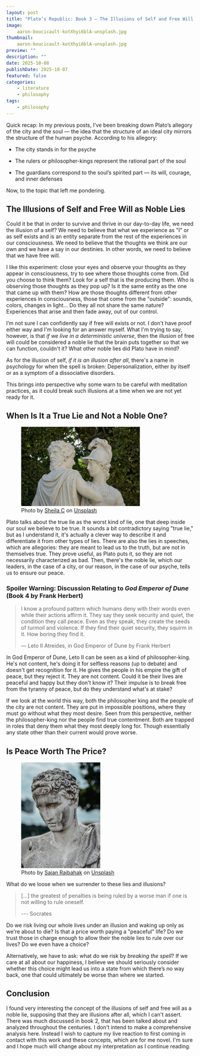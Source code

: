 ```yaml
---
layout: post
title: "Plato’s Republic: Book 3 – The Illusions of Self and Free Will as Noble Lies"
image:
    aaron-boucicault-kotXhyi6blA-unsplash.jpg
thumbnail:
    aaron-boucicault-kotXhyi6blA-unsplash.jpg
preview: ""
description: ""
date: 2025-10-08
publishDate: 2025-10-07
featured: false
categories:
    - literature
    - philosophy
tags:
    - philosophy
---
```

Quick recap: In my previous posts, I’ve been breaking down Plato’s allegory of the city and the soul — the idea that the structure of an ideal city mirrors the structure of the human psyche. According to his allegory:

- The city stands in for the psyche

- The rulers or philosopher-kings represent the rational part of the soul

- The guardians correspond to the soul’s spirited part — its will, courage, and inner defenses

Now, to the topic that left me pondering.

## The Illusions of Self and Free Will as Noble Lies
Could it be that in order to survive and thrive in our day-to-day life, we need the illusion of a self? We need to believe that what we experience as "I" or as self exists and is an entity separate from the rest of the experiences in our consciousness. We need to believe that the thoughts we think are our own and we have a say in our destinies. In other words, we need to believe that we have free will.

I like this experiment: close your eyes and observe your thoughts as they appear in consciousness, try to see where those thoughts come from. Did you choose to think them? Look for a self that is the producing them. Who is observing those thoughts as they pop up? Is it the same entity as the one that came up with them? How are those thoughts different from other experiences in consciousness, those that come from the "outside": sounds, colors, changes in light... Do they all not share the same nature? Experiences that arise and then fade away, out of our control.

I’m not sure I can confidently say if free will exists or not. I don't have proof either way and I'm looking for an answer myself. What I'm trying to say, however, is that *if we live in a deterministic universe*, then the illusion of free will could be considered a noble lie that the brain puts together so that we can function, couldn't it? What other noble lies did Plato have in mind?

As for the illusion of self, *if it is an illusion after all*, there's a name in psychology for when the spell is broken: Depersonalization, either by itself or as a symptom of a dissociative disorders.

This brings into perspective why some warn to be careful with meditation practices, as it could break such illusions at a time when we are not yet ready for it.

## When Is It a True Lie and Not a Noble One?
<figure>
<img style='height: 75%; width: 75%; object-fit: contain' src="sheila-c-PwZ0mztPiO8-unsplash.jpg" atl="">
  <figcaption>
Photo by <a href="https://unsplash.com/@qld_traveller?utm_content=creditCopyText&utm_medium=referral&utm_source=unsplash">Sheila C</a> on <a href="https://unsplash.com/photos/a-statue-of-a-woman-holding-a-mans-arm-PwZ0mztPiO8?utm_content=creditCopyText&utm_medium=referral&utm_source=unsplash">Unsplash</a>
  </figcaption>
</figure>

Plato talks about the true lie as the worst kind of lie, one that deep inside our soul we believe to be true. It sounds a bit contradictory saying "true lie," but as I understand it, it's actually a clever way to describe it and differentiate it from other types of lies. There are also the lies in speeches, which are allegories: they are meant to lead us to the truth, but are not in themselves true. They prove useful, as Plato puts it, so they are not necessarily characterized as bad. Then, there's the noble lie, which our leaders, in the case of a city, or our reason, in the case of our psyche, tells us to ensure our peace.

### Spoiler Warning: Discussion Relating to *God Emperor of Dune* (Book 4 by Frank Herbert)

> I know a profound pattern which humans deny with their words even while their actions affirm it. They say they seek security and quiet, the condition they call peace. Even as they speak, they create the seeds of turmoil and violence. If they find their quiet security, they squirm in it. How boring they find it.
>
> — Leto II Atreides, in God Emperor of Dune by Frank Herbert

In God Emperor of Dune, Leto II can be seen as a kind of philosopher-king.
He's not content, he's doing it for selfless reasons (up to debate) and doesn't get recognition for it. He gives the people in his empire the gift of peace, but they reject it. They are not content. Could it be their lives are peaceful and happy but they don't know it? Their impulse is to break free from the tyranny of peace, but do they understand what's at stake?

If we look at the world this way, both the philosopher king and the people of the city are not content. They are put in impossible positions, where they must go without what they most desire.
Seen from this perspective, neither the philosopher-king nor the people find true contentment. Both are trapped in roles that deny them what they most deeply long for.
Though essentially any state other than their current would prove worse.

## Is Peace Worth The Price?

<figure>
<img style='height: 50%; width: 50%; object-fit: contain' src="sajan-rajbahak-uDbfsgw5Wqo-unsplash.jpg" atl="">
  <figcaption>
Photo by <a href="https://unsplash.com/@sajan009?utm_content=creditCopyText&utm_medium=referral&utm_source=unsplash">Sajan Rajbahak</a> on <a href="https://unsplash.com/photos/a-statue-of-a-man-uDbfsgw5Wqo?utm_content=creditCopyText&utm_medium=referral&utm_source=unsplash">Unsplash</a>
  </figcaption>
</figure>
What do we loose when we surrender to these lies and illusions?

> [...] the greatest of penalties is being ruled by a worse man if one is not willing to rule oneself.
>
> --- Socrates

Do we risk living our whole lives under an illusion and waking up only as we're about to die? Is that a price worth paying a "peaceful" life? Do we trust those in charge enough to allow their the noble lies to rule over our lives? Do we even have a choice?

Alternatively, we have to ask: what do we risk by *breaking the spell*? If we care at all about our happiness, I believe we should seriously consider whether this choice might lead us into a state from which there’s no way back, one that could ultimately be worse than where we started.

## Conclusion

I found very interesting the concept of the illusions of self and free will as a noble lie, supposing that they are illusions after all, which I can't assert. There was much discussed in book 2, that has been talked about and analyzed throughout the centuries. I don't intend to make a comprehensive analysis here. Instead I wish to capture my live reaction to first coming in contact with this work and these concepts, which are for me novel. I'm sure and I hope much will change about my interpretation as I continue reading.
